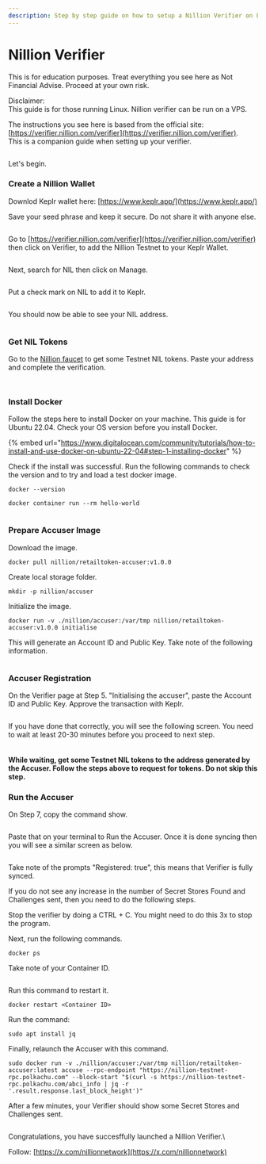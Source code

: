 ```yaml
---
description: Step by step guide on how to setup a Nillion Verifier on Linux
---
```


# Nillion Verifier

This is for education purposes. Treat everything you see here as Not Financial Advise. Proceed at your own risk.

Disclaimer:\
This guide is for those running Linux. Nillion verifier can be run on a VPS.

The instructions you see here is based from the official site: [https://verifier.nillion.com/verifier](https://verifier.nillion.com/verifier). \
This is a companion guide when setting up your verifier.

<figure><img src="../.gitbook/assets/image (9).png" alt=""><figcaption></figcaption></figure>

Let's begin.

### Create a Nillion Wallet

Downlod Keplr wallet here: [https://www.keplr.app/](https://www.keplr.app/)

Save your seed phrase and keep it secure. Do not share it with anyone else.

<figure><img src="../.gitbook/assets/image (1) (1).png" alt=""><figcaption></figcaption></figure>

Go to [https://verifier.nillion.com/verifier](https://verifier.nillion.com/verifier) then click on Verifier, to add the Nillion Testnet to your Keplr Wallet.

<figure><img src="../.gitbook/assets/image (2) (1).png" alt=""><figcaption></figcaption></figure>

Next, search for NIL then click on Manage.

<figure><img src="../.gitbook/assets/image (3) (1).png" alt=""><figcaption></figcaption></figure>

Put a check mark on NIL to add it to Keplr.

<figure><img src="../.gitbook/assets/image (4) (1).png" alt=""><figcaption></figcaption></figure>

You should now be able to see your NIL address.

<figure><img src="../.gitbook/assets/image (5) (1).png" alt=""><figcaption></figcaption></figure>

### Get NIL Tokens

Go to the [Nillion faucet](https://faucet.testnet.nillion.com/) to get some Testnet NIL tokens. Paste your address and complete the verification.

<figure><img src="../.gitbook/assets/image (6) (1).png" alt=""><figcaption></figcaption></figure>

<figure><img src="../.gitbook/assets/image (7) (1).png" alt=""><figcaption></figcaption></figure>

### Install Docker

Follow the steps here to install Docker on your machine. This guide is for Ubuntu 22.04. Check your OS version before you install Docker.

{% embed url="https://www.digitalocean.com/community/tutorials/how-to-install-and-use-docker-on-ubuntu-22-04#step-1-installing-docker" %}

Check if the install was successful. Run the following commands to check the version and to try and load a test docker image.

```
docker --version
```

```
docker container run --rm hello-world
```

<figure><img src="../.gitbook/assets/image (10).png" alt=""><figcaption></figcaption></figure>

### Prepare Accuser Image

Download the image.

```
docker pull nillion/retailtoken-accuser:v1.0.0
```

Create local storage folder.

```
mkdir -p nillion/accuser
```

Initialize the image.

```
docker run -v ./nillion/accuser:/var/tmp nillion/retailtoken-accuser:v1.0.0 initialise
```

This will generate an Account ID and Public Key. Take note of the following information.

<figure><img src="../.gitbook/assets/image (11).png" alt=""><figcaption></figcaption></figure>

### Accuser Registration

On the Verifier page at Step 5. "Initialising the accuser", paste the Account ID and Public Key. Approve the transaction with Keplr.

<figure><img src="../.gitbook/assets/image (12).png" alt=""><figcaption></figcaption></figure>

If you have done that correctly, you will see the following screen. You need to wait at least 20-30 minutes before you proceed to next step.

<figure><img src="../.gitbook/assets/Screenshot 2024-09-02 at 8.52.59 PM.png" alt=""><figcaption></figcaption></figure>

#### While waiting, get some Testnet NIL tokens to the address generated by the Accuser. Follow the steps above to request for tokens. Do not skip this step.

### Run the Accuser

On Step 7, copy the command show.

<figure><img src="../.gitbook/assets/image (13).png" alt=""><figcaption></figcaption></figure>

Paste that on your terminal to Run the Accuser. Once it is done syncing then you will see a similar screen as below.

<figure><img src="../.gitbook/assets/Screenshot 2024-09-02 at 9.54.38 PM.png" alt=""><figcaption></figcaption></figure>

Take note of the prompts "Registered: true", this means that Verifier is fully synced.

If you do not see any increase in the number of Secret Stores Found and Challenges sent, then you need to do the following steps.

Stop the verifier by doing a CTRL + C. You might need to do this 3x to stop the program.

Next, run the following commands.

```
docker ps
```

Take note of your Container ID.

<figure><img src="../.gitbook/assets/image (14).png" alt=""><figcaption></figcaption></figure>

Run this command to restart it.

```
docker restart <Container ID>
```

Run the command:

```
sudo apt install jq
```

Finally, relaunch the Accuser with this command.

```
sudo docker run -v ./nillion/accuser:/var/tmp nillion/retailtoken-accuser:latest accuse --rpc-endpoint "https://nillion-testnet-rpc.polkachu.com" --block-start "$(curl -s https://nillion-testnet-rpc.polkachu.com/abci_info | jq -r '.result.response.last_block_height')"
```

After a few minutes, your Verifier should show some Secret Stores and Challenges sent.

<figure><img src="../.gitbook/assets/image (15).png" alt=""><figcaption></figcaption></figure>

Congratulations, you have succesffully launched a Nillion Verifier.\


Follow: [https://x.com/nillionnetwork](https://x.com/nillionnetwork)
